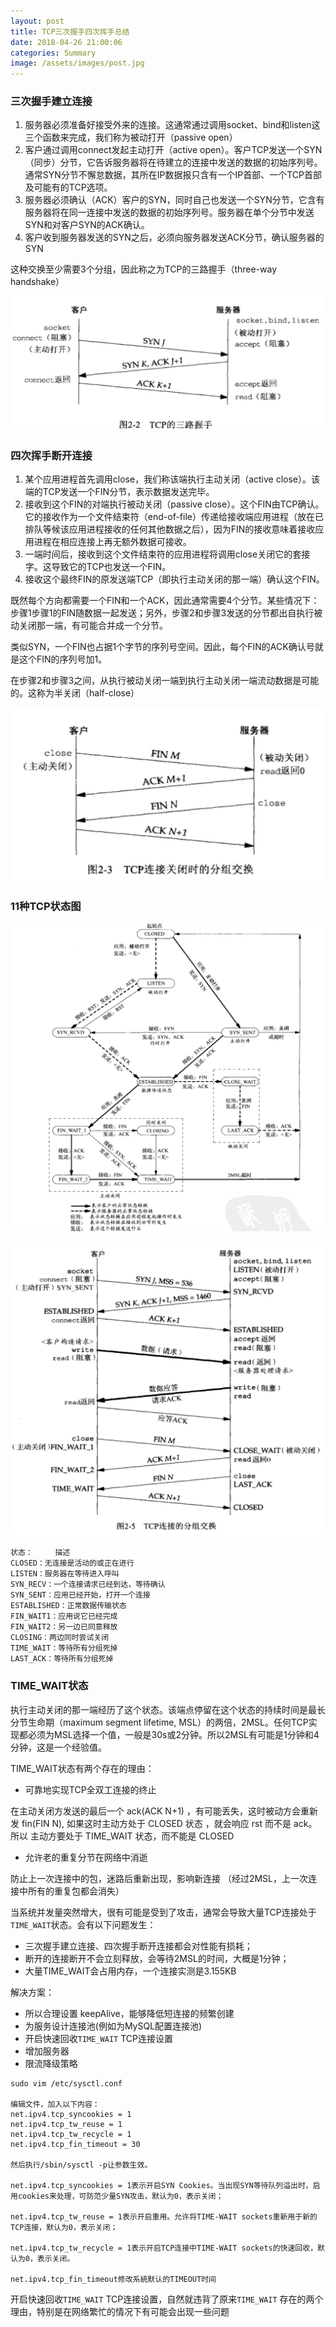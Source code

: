 ```yaml
---
layout: post
title: TCP三次握手四次挥手总结
date: 2018-04-26 21:00:06
categories: Summary
image: /assets/images/post.jpg
---
```


### 三次握手建立连接

1. 服务器必须准备好接受外来的连接。这通常通过调用socket、bind和listen这三个函数来完成，我们称为被动打开（passive open）
2. 客户通过调用connect发起主动打开（active open）。客户TCP发送一个SYN（同步）分节，它告诉服务器将在待建立的连接中发送的数据的初始序列号。通常SYN分节不懈怠数据，其所在IP数据报只含有一个IP首部、一个TCP首部及可能有的TCP选项。
3. 服务器必须确认（ACK）客户的SYN，同时自己也发送一个SYN分节，它含有服务器将在同一连接中发送的数据的初始序列号。服务器在单个分节中发送SYN和对客户SYN的ACK确认。
4. 客户收到服务器发送的SYN之后，必须向服务器发送ACK分节，确认服务器的SYN

这种交换至少需要3个分组，因此称之为TCP的三路握手（three-way handshake）

![tcp]( /assets/images/TCP/tcp1.png "Optional title")

### 四次挥手断开连接

1. 某个应用进程首先调用close，我们称该端执行主动关闭（active close）。该端的TCP发送一个FIN分节，表示数据发送完毕。
2. 接收到这个FIN的对端执行被动关闭（passive close）。这个FIN由TCP确认。它的接收作为一个文件结束符（end-of-file）传递给接收端应用进程（放在已排队等候该应用进程接收的任何其他数据之后），因为FIN的接收意味着接收应用进程在相应连接上再无额外数据可接收。
3. 一端时间后，接收到这个文件结束符的应用进程将调用close关闭它的套接字。这导致它的TCP也发送一个FIN。
4. 接收这个最终FIN的原发送端TCP（即执行主动关闭的那一端）确认这个FIN。

既然每个方向都需要一个FIN和一个ACK，因此通常需要4个分节。某些情况下：步骤1步骤1的FIN随数据一起发送；另外，步骤2和步骤3发送的分节都出自执行被动关闭那一端，有可能合并成一个分节。

类似SYN，一个FIN也占据1个字节的序列号空间。因此，每个FIN的ACK确认号就是这个FIN的序列号加1。

在步骤2和步骤3之间，从执行被动关闭一端到执行主动关闭一端流动数据是可能的。这称为半关闭（half-close）

![tcp]( /assets/images/TCP/tcp2.png "Optional title")

### 11种TCP状态图

![tcp]( /assets/images/TCP/tcp3.png "Optional title")

![tcp]( /assets/images/TCP/tcp4.png "Optional title")

```
状态：     描述
CLOSED：无连接是活动的或正在进行
LISTEN：服务器在等待进入呼叫
SYN_RECV：一个连接请求已经到达，等待确认
SYN_SENT：应用已经开始，打开一个连接
ESTABLISHED：正常数据传输状态
FIN_WAIT1：应用说它已经完成
FIN_WAIT2：另一边已同意释放
CLOSING：两边同时尝试关闭
TIME_WAIT：等待所有分组死掉
LAST_ACK：等待所有分组死掉
```

### TIME_WAIT状态

执行主动关闭的那一端经历了这个状态。该端点停留在这个状态的持续时间是最长分节生命期（maximum segment lifetime, MSL）的两倍，2MSL。任何TCP实现都必须为MSL选择一个值，一般是30s或2分钟。所以2MSL有可能是1分钟和4分钟，这是一个经验值。

TIME_WAIT状态有两个存在的理由：

- 可靠地实现TCP全双工连接的终止

在主动关闭方发送的最后一个 ack(ACK N+1) ，有可能丢失，这时被动方会重新发
fin(FIN N), 如果这时主动方处于 CLOSED 状态 ，就会响应 rst 而不是 ack。所以
主动方要处于 TIME_WAIT 状态，而不能是 CLOSED

- 允许老的重复分节在网络中消逝

防止上一次连接中的包，迷路后重新出现，影响新连接
（经过2MSL，上一次连接中所有的重复包都会消失）

当系统并发量突然增大，很有可能是受到了攻击，通常会导致大量TCP连接处于`TIME_WAIT`状态。会有以下问题发生：

+ 三次握手建立连接、四次握手断开连接都会对性能有损耗；
+ 断开的连接断开不会立刻释放，会等待2MSL的时间，大概是1分钟；
+ 大量TIME_WAIT会占用内存，一个连接实测是3.155KB

解决方案：

- 所以合理设置 keepAlive，能够降低短连接的频繁创建
- 为服务设计连接池(例如为MySQL配置连接池)
- 开启快速回收`TIME_WAIT` TCP连接设置
- 增加服务器
- 限流降级策略

```
sudo vim /etc/sysctl.conf

编辑文件，加入以下内容：
net.ipv4.tcp_syncookies = 1
net.ipv4.tcp_tw_reuse = 1
net.ipv4.tcp_tw_recycle = 1
net.ipv4.tcp_fin_timeout = 30

然后执行/sbin/sysctl -p让参数生效。

net.ipv4.tcp_syncookies = 1表示开启SYN Cookies。当出现SYN等待队列溢出时，启用cookies来处理，可防范少量SYN攻击，默认为0，表示关闭；

net.ipv4.tcp_tw_reuse = 1表示开启重用。允许将TIME-WAIT sockets重新用于新的TCP连接，默认为0，表示关闭；

net.ipv4.tcp_tw_recycle = 1表示开启TCP连接中TIME-WAIT sockets的快速回收，默认为0，表示关闭。

net.ipv4.tcp_fin_timeout修改系統默认的TIMEOUT时间
```

开启快速回收`TIME_WAIT` TCP连接设置，自然就违背了原来`TIME_WAIT` 存在的两个理由，特别是在网络繁忙的情况下有可能会出现一些问题
